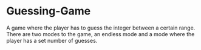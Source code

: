 # Guessing-Game
A game where the player has to guess the integer between a certain range. There are two modes to the game, an endless mode and a mode where the player has a set number of guesses.
